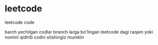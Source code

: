 # leetcode
leetcode code

barch yechilgan codlar branch larga bo'lingan leetcode dagi raqam yoki nomini qidirib codni olishingiz mumkin
